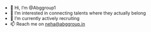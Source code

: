 - 👋 Hi, I’m @Abggroup1
- 👀 I’m interested in connecting talents where they actually belong
- 🌱 I’m currently actively recruiting
- 📫 Reach me on neha@abggroup.in

<!---
Abggroup1/Abggroup1 is a ✨ special ✨ repository because its `README.md` (this file) appears on your GitHub profile.
You can click the Preview link to take a look at your changes.
--->
